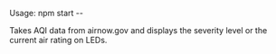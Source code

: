 Usage: npm start -- <ZIPCODE>

Takes AQI data from airnow.gov and displays the severity level or the current air rating on LEDs.
